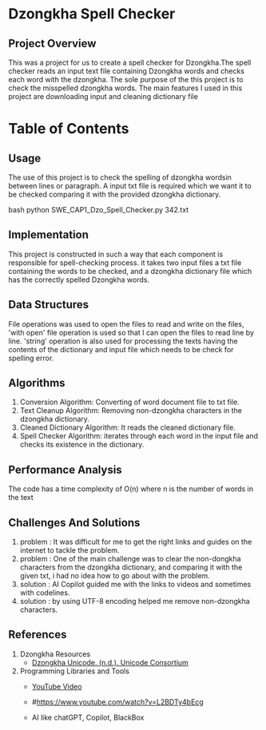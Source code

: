 # Dzongkha Spell Checker

## Project Overview
This was a project for us to create a spell checker for Dzongkha.The spell checker reads an input text file containing Dzongkha words and checks each word with the dzongkha. The sole purpose of the this project is to check the misspelled dzongkha words. The main features I used in this project are downloading input and cleaning dictionary file

# Table of Contents

## Usage
The use of this project is to check the spelling of dzongkha wordsin between lines or paragraph. A input txt file is required which we want it to be checked comparing it with the provided dzongkha dictionary.

bash 
python SWE_CAP1_Dzo_Spell_Checker.py 342.txt


## Implementation
This project is constructed in such a way that each component is responsible for spell-checking process. it takes two input files a txt file containing the words to be checked, and a dzongkha dictionary file which has the correctly spelled Dzongkha words.


## Data Structures
File operations was used to open the files to read and write on the files, 'with open' file operation is used so that I can open the files to read line by line. 'string' operation is also used for processing the texts having the contents of the dictionary and input file which needs to be check for spelling error.


## Algorithms
1. Conversion Algorithm: Converting of word document file to txt file. 
2. Text Cleanup Algorithm: Removing non-dzongkha characters in the dzongkha dictionary.
3. Cleaned Dictionary Algorithm: It reads the cleaned dictionary file.
4. Spell Checker Algorithm: iterates through each word in the input file and checks its existence in the dictionary.

## Performance Analysis
The code has a time complexity of O(n) where n is the number of words in the text

## Challenges And Solutions
1. problem : It was difficult for me to get the right links and guides on the internet to tackle the problem.
2. problem : One of the main challenge was to clear the non-dongkha characters from the dzongkha dictionary, and comparing it with the given txt, i had no idea how to go about with the problem.
1. solution : AI Copilot guided me with the links to videos and sometimes with codelines.
2. solution : by using UTF-8 encoding helped me remove non-dzongkha characters.


## References
1. Dzongkha Resources
    * [Dzongkha Unicode. (n.d.). Unicode Consortium]('https://www.unicode.org/charts/PDF/U0F00.pdf') 
2. Programming Libraries and Tools
    * [YouTube Video](https://www.youtube.com/watch?v=Mi3j54ZMxOc)
    * #https://www.youtube.com/watch?v=L2BDTy4bEcg
    
    * AI like chatGPT, Copilot, BlackBox